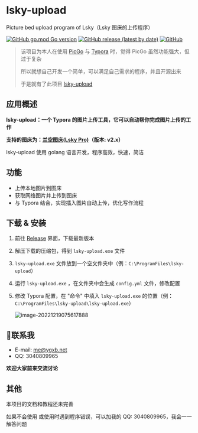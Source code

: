 # lsky-upload
Picture bed upload program of Lsky（Lsky 图床的上传程序）

[![GitHub go.mod Go version](https://img.shields.io/github/go-mod/go-version/YGXB-net/lsky-upload)](https://golang.google.cn/) [![GitHub release (latest by date)](https://img.shields.io/github/v/release/YGXB-net/lsky-upload)](../../releases) [![GitHub](https://img.shields.io/github/license/YGXB-net/lsky-upload)](./LICENSE)

> 该项目为本人在使用 [PicGo](https://github.com/Molunerfinn/PicGo) 与 [Typora](https://typoraio.cn/) 时，觉得 PicGo 虽然功能强大，但过于复杂
>
> 所以就想自己开发一个简单，可以满足自己需求的程序，并且开源出来
>
> 于是就有了此项目 [lsky-upload](https://github.com/YGXB-net/lsky-upload)

## 应用概述

**lsky-upload：一个 Typora 的图片上传工具，它可以自动帮你完成图片上传的工作**

**支持的图床为：[兰空图床(Lsky Pro)](https://github.com/lsky-org/lsky-pro)（版本: v2.x）**

lsky-upload 使用 golang 语言开发，程序高效，快速，简洁

## 功能

- 上传本地图片到图床
- 获取网络图片并上传到图床
- 与 Typora 结合，实现插入图片自动上传，优化写作流程

## 下载 & 安装

1. 前往 [Release](../../releases) 界面，下载最新版本

2. 解压下载的压缩包，得到 `lsky-upload.exe` 文件

3. `lsky-upload.exe` 文件放到一个空文件夹中（例：`C:\ProgramFiles\lsky-upload`）

4. 运行 `lsky-upload.exe` ，在文件夹中会生成 `config.yml` 文件，修改配置

5. 修改 Typora 配置，在 "命令" 中填入 `lsky-upload.exe` 的位置（例：`C:\ProgramFiles\lsky-upload\lsky-upload.exe`）

   ![image-20221219075617888](https://image.ygxb.net/i/2022/12/19/639faced17f15.png)

## :email:联系我

- E-mail: [me@ygxb.net](mailto:me@ygxb.net)
- QQ: 3040809965

**欢迎大家前来交流讨论**

## 其他

本项目的文档和教程还未完善

如果不会使用 或使用时遇到程序错误，可以加我的 QQ: 3040809965，我会一一解答问题
